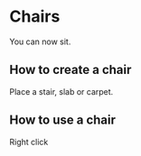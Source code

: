 # Chairs

You can now sit.

## How to create a chair

Place a stair, slab or carpet.

## How to use a chair

Right click
